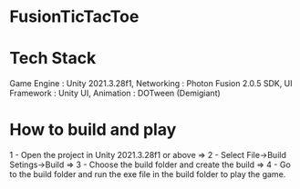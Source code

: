 # FusionTicTacToe
# Tech Stack
Game Engine : 
Unity 2021.3.28f1, 
Networking : 
Photon Fusion 2.0.5 SDK, 
UI Framework : 
Unity UI, 
Animation : 
DOTween (Demigiant)
# How to build and play
1 - Open the project in Unity 2021.3.28f1 or above =>
2 - Select File->Build Setings->Build =>
3 - Choose the build folder and create the build =>
4 - Go to the build folder and run the exe file in the build folder to play the game.
